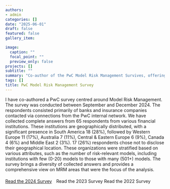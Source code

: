 ```yaml
---
authors:
- admin
categories: []
date: "2025-06-01"
draft: false
featured: false
gallery_item:

image:
  caption: ""
  focal_point: ""
  preview_only: false
projects: []
subtitle: ""
summary: "Co-author of the PwC Model Risk Management Survives, offering insights into current trends and practices in the MRM landscape."
tags: []
title: PwC Model Risk Management Survey
---
```

I have co-authored a PwC survey centred around Model Risk Management. The survey was conducted
between September and December 2024. The respondents consisted primarily of 
banks and insurance companies contacted via connections from the PwC internal network. 
We have collected complete answers from 65 respondents from various financial institutions. 
These institutions are geographically distributed, with a significant presence in South America 18 (28%), 
followed by Western Europe 11 (17%), Australia 7 (11%), Central & Eastern Europe 6 (9%), 
Canada 4 (6%) and Middle East 2 (3%). 17 (26%) respondents chose not to disclose their geographical location. 
These organizations were stratified based on various attributes, such as the number of risk-relevant models, 
including institutions with few (0-20) models to those with many (501+) models. 
The survey brings a diversity of collected answers and provides a comprehensive 
view on MRM areas that were the focus of the analysis.

<div style="margin-top: 20px;">
  <a href="https://www.pwc.com/cz/cs/temata/MRM-Survey-Report-2024.pdf" class="btn btn-primary" role="button" target="_blank" style="margin-right: 10px;">Read the 2024 Survey</a>
  <a https://www.pwc.com/cz/cs/temata/MRM-Survey_Report_2023.pdf" class="btn btn-secondary" role="button" target="_blank">Read the 2023 Survey</a>
  <a https://www.pwc.com/cz/cs/temata/MRM-Survey_Report_2022.pdf" class="btn btn-secondary" role="button" target="_blank">Read the 2022 Survey</a>
</div>
